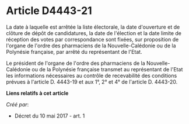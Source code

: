 # Article D4443-21

La date à laquelle est arrêtée la liste électorale, la date d'ouverture et de clôture de dépôt de candidatures, la date de
l'élection et la date limite de réception des votes par correspondance sont fixées, sur proposition de l'organe de l'ordre
des pharmaciens de la Nouvelle-Calédonie ou de la Polynésie française, par arrêté du représentant de l'Etat.

Le président de l'organe de l'ordre des pharmaciens de la Nouvelle-Calédonie ou de la Polynésie française transmet au
représentant de l'Etat les informations nécessaires au contrôle de recevabilité des conditions prévues à l'article D. 4443-19
et aux 1°, 2° et 4° de l'article D. 4443-20.

**Liens relatifs à cet article**

_Créé par_:

  - Décret du 10 mai 2017 - art. 1
